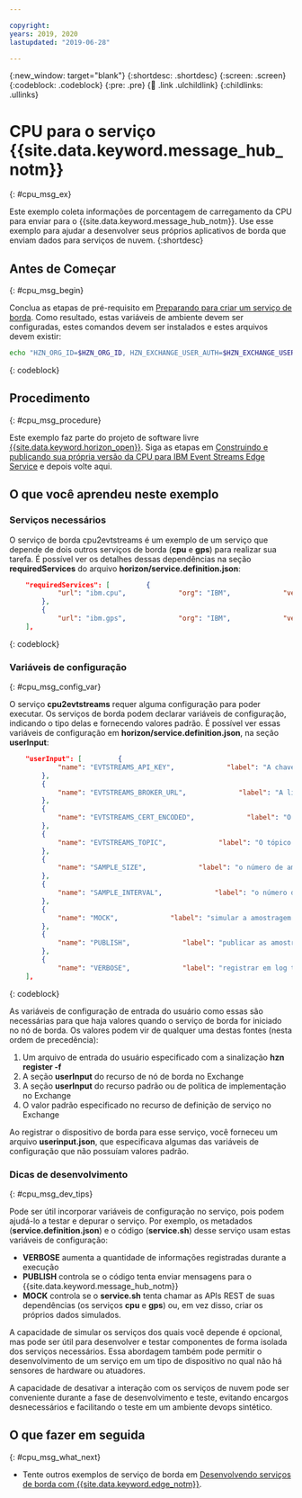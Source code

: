 ```yaml
---

copyright:
years: 2019, 2020
lastupdated: "2019-06-28"

---
```


{:new_window: target="blank"}
{:shortdesc: .shortdesc}
{:screen: .screen}
{:codeblock: .codeblock}
{:pre: .pre}
{:child: .link .ulchildlink}
{:childlinks: .ullinks}

# CPU para o serviço {{site.data.keyword.message_hub_notm}}
{: #cpu_msg_ex}

Este exemplo coleta informações de porcentagem de carregamento da CPU para enviar para o {{site.data.keyword.message_hub_notm}}. Use esse exemplo para ajudar a desenvolver seus próprios aplicativos de borda que enviam dados para serviços de nuvem.
{:shortdesc}

## Antes de Começar
{: #cpu_msg_begin}

Conclua as etapas de pré-requisito em [Preparando para criar um serviço de borda](service_containers.md). Como resultado, estas variáveis de ambiente devem ser configuradas, estes comandos devem ser instalados e estes arquivos devem existir:

```bash
echo "HZN_ORG_ID=$HZN_ORG_ID, HZN_EXCHANGE_USER_AUTH=$HZN_EXCHANGE_USER_AUTH, DOCKER_HUB_ID=$DOCKER_HUB_ID" which git jq make ls ~/.hzn/keys/service.private.key ~/.hzn/keys/service.public.pem cat /etc/default/horizon
```
{: codeblock}

## Procedimento
{: #cpu_msg_procedure}

Este exemplo faz parte do projeto de software livre [{{site.data.keyword.horizon_open}}](https://github.com/open-horizon/). Siga as etapas em [Construindo e publicando sua própria versão da CPU para IBM Event Streams Edge Service](https://github.com/open-horizon/examples/blob/master/edge/evtstreams/cpu2evtstreams/CreateService.md#-building-and-publishing-your-own-version-of-the-cpu-to-ibm-event-streams-edge-service) e depois volte aqui.

## O que você aprendeu neste exemplo

### Serviços necessários

O serviço de borda cpu2evtstreams é um exemplo de um serviço que depende de dois outros serviços de borda (**cpu** e **gps**) para realizar sua tarefa. É possível ver os detalhes dessas dependências na seção **requiredServices** do arquivo **horizon/service.definition.json**:

```json
    "requiredServices": [         {
            "url": "ibm.cpu",             "org": "IBM",             "versionRange": "[0.0.0,INFINITY)",             "arch": "$ARCH"
        },
        {
            "url": "ibm.gps",             "org": "IBM",             "versionRange": "[0.0.0,INFINITY)",             "arch": "$ARCH"         }
    ],
```
{: codeblock}

### Variáveis de configuração
{: #cpu_msg_config_var}

O serviço **cpu2evtstreams** requer alguma configuração para poder executar. Os serviços de borda podem declarar variáveis de configuração, indicando o tipo delas e fornecendo valores padrão. É possível ver essas variáveis de configuração em **horizon/service.definition.json**, na seção **userInput**:

```json  
    "userInput": [         {
            "name": "EVTSTREAMS_API_KEY",             "label": "A chave de API a ser usada ao enviar mensagens à instância do IBM Event Streams",             "type": "sequência de caracteres",             "defaultValue": ""
        },
        {
            "name": "EVTSTREAMS_BROKER_URL",             "label": "A lista separada por vírgula de URLs a serem usadas ao enviar mensagens à instância do IBM Event Streams",             "type": "sequência de caracteres",             "defaultValue": ""
        },
        {
            "name": "EVTSTREAMS_CERT_ENCODED",             "label": "O certificado autoassinado codificado em base64 a ser usado ao enviar mensagens à instância do IBM Event Streams. Não é necessário para o IBM Cloud Event Streams.",             "type": "sequência de caracteres",             "defaultValue": "-"
        },
        {
            "name": "EVTSTREAMS_TOPIC",             "label": "O tópico a ser usado ao enviar mensagens à instância do IBM Event Streams",             "type": "sequência de caracteres",             "defaultValue": "cpu2evtstreams"
        },
        {
            "name": "SAMPLE_SIZE",             "label": "o número de amostras a serem lidas antes do cálculo da média", "type": "número inteiro",             "defaultValue": "5"
        },
        {
            "name": "SAMPLE_INTERVAL",             "label": "o número de segundos entre as amostras", "type": "número inteiro", "defaultValue": "2"
        },
        {
            "name": "MOCK",             "label": "simular a amostragem de CPU",             "type": "booleano",             "defaultValue": "false"
        },
        {
            "name": "PUBLISH",             "label": "publicar as amostras de CPU no IBM Event Streams", "type": "booleano",             "defaultValue": "true"
        },
        {
            "name": "VERBOSE",             "label": "registrar em log tudo o que acontece", "type": "sequência de caracteres", "defaultValue": "1"         }
    ],
```
{: codeblock}

As variáveis de configuração de entrada do usuário como essas são necessárias para que haja valores quando o serviço de borda for iniciado no nó de borda. Os valores podem vir de qualquer uma destas fontes (nesta ordem de precedência):

1. Um arquivo de entrada do usuário especificado com a sinalização **hzn register -f**
2. A seção **userInput** do recurso de nó de borda no Exchange
3. A seção **userInput** do recurso padrão ou de política de implementação no Exchange
4. O valor padrão especificado no recurso de definição de serviço no Exchange

Ao registrar o dispositivo de borda para esse serviço, você forneceu um arquivo **userinput.json**, que especificava algumas das variáveis de configuração que não possuíam valores padrão.

### Dicas de desenvolvimento
{: #cpu_msg_dev_tips}

Pode ser útil incorporar variáveis de configuração no serviço, pois podem ajudá-lo a testar e depurar o serviço. Por exemplo, os metadados (**service.definition.json**) e o código (**service.sh**) desse serviço usam estas variáveis de configuração:

* **VERBOSE** aumenta a quantidade de informações registradas durante a execução
* **PUBLISH** controla se o código tenta enviar mensagens para o {{site.data.keyword.message_hub_notm}}
* **MOCK** controla se o **service.sh** tenta chamar as APIs REST de suas dependências (os serviços **cpu** e **gps**) ou, em vez disso, criar os próprios dados simulados.

A capacidade de simular os serviços dos quais você depende é opcional, mas pode ser útil para desenvolver e testar componentes de forma isolada dos serviços necessários. Essa abordagem também pode permitir o desenvolvimento de um serviço em um tipo de dispositivo no qual não há sensores de hardware ou atuadores.

A capacidade de desativar a interação com os serviços de nuvem pode ser conveniente durante a fase de desenvolvimento e teste, evitando encargos desnecessários e facilitando o teste em um ambiente devops sintético.

## O que fazer em seguida
{: #cpu_msg_what_next}

* Tente outros exemplos de serviço de borda em [Desenvolvendo serviços de borda com {{site.data.keyword.edge_notm}}](../OH/docs/developing/developing.md).
